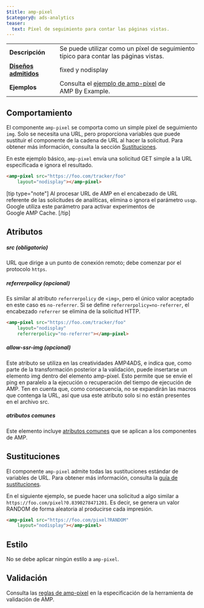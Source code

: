 ```yaml
---
$title: amp-pixel
$category@: ads-analytics
teaser:
  text: Píxel de seguimiento para contar las páginas vistas.
---
```




<!--
       Copyright 2016 The AMP HTML Authors. All Rights Reserved.

       Licensed under the Apache License, Version 2.0 (the "License");
     you may not use this file except in compliance with the License.
     You may obtain a copy of the License at

     http://www.apache.org/licenses/LICENSE-2.0

     Unless required by applicable law or agreed to in writing, software
     distributed under the License is distributed on an "AS-IS" BASIS,
     WITHOUT WARRANTIES OR CONDITIONS OF ANY KIND, either express or implied.
     See the License for the specific language governing permissions and
     limitations under the License.
-->



<table>
  <tr>
    <td class="col-fourty"><strong>Descripción</strong></td>
    <td>Se puede utilizar como un píxel de seguimiento típico para contar las páginas vistas.</td>
  </tr>
  <tr>
    <td class="col-fourty"><strong><a href="../../../documentation/guides-and-tutorials/develop/style_and_layout/control_layout.md">Diseños admitidos</a></strong></td>
    <td>fixed y nodisplay</td>
  </tr>
  <tr>
    <td class="col-fourty"><strong>Ejemplos</strong></td>
    <td>Consulta el <a href="https://ampbyexample.com/components/amp-pixel/">ejemplo de amp-pixel</a> de AMP By Example.</td>
  </tr>
</table>

## Comportamiento <a name="behavior"></a>

El componente `amp-pixel` se comporta como un simple píxel de seguimiento `img`. Solo se necesita una URL, pero proporciona variables que puede sustituir el componente de la cadena de URL al hacer la solicitud. Para obtener más información, consulta la sección [Sustituciones](#substitutions).

En este ejemplo básico, `amp-pixel` envía una solicitud GET simple a la URL especificada e ignora el resultado.

```html
<amp-pixel src="https://foo.com/tracker/foo"
    layout="nodisplay"></amp-pixel>
```

[tip type="note"]
Al procesar URL de AMP en el encabezado de URL referente de las solicitudes de analíticas, elimina o ignora el parámetro `usqp`. Google utiliza este parámetro para activar experimentos de Google AMP Cache.
[/tip]

## Atributos <a name="attributes"></a>

##### src (obligatorio) <a name="src-required"></a>

URL que dirige a un punto de conexión remoto; debe comenzar por el protocolo `https`.

##### referrerpolicy (opcional) <a name="referrerpolicy-optional"></a>

Es similar al atributo `referrerpolicy` de `<img>`, pero el único valor aceptado en este caso es `no-referrer`. Si se define `referrerpolicy=no-referrer`, el encabezado `referrer` se elimina de la solicitud HTTP.

```html
<amp-pixel src="https://foo.com/tracker/foo"
    layout="nodisplay"
    referrerpolicy="no-referrer"></amp-pixel>
```

##### allow-ssr-img (opcional) <a name="allow-ssr-img-optional"></a>

Este atributo se utiliza en las creatividades AMP4ADS, e indica que, como parte de la transformación posterior a la validación, puede insertarse un elemento img dentro del elemento amp-pixel. Esto permite que se envíe el ping en paralelo a la ejecución o recuperación del tiempo de ejecución de AMP.
Ten en cuenta que, como consecuencia, no se expandirán las macros que contenga la URL, así que usa este atributo solo si no están presentes en el archivo src.

##### atributos comunes <a name="common-attributes"></a>

Este elemento incluye [atributos comunes](../../../documentation/guides-and-tutorials/learn/common_attributes.md) que se aplican a los componentes de AMP.

## Sustituciones <a name="substitutions"></a>

El componente `amp-pixel` admite todas las sustituciones estándar de variables de URL.
Para obtener más información, consulta la [guía de sustituciones](https://github.com/ampproject/amphtml/blob/master/extensions/spec/amp-var-substitutions.md).

En el siguiente ejemplo, se puede hacer una solicitud a algo similar a `https://foo.com/pixel?0.8390278471201`. Es decir, se genera un valor RANDOM de forma aleatoria al producirse cada impresión.

```html
<amp-pixel src="https://foo.com/pixel?RANDOM"
    layout="nodisplay"></amp-pixel>
```

## Estilo <a name="styling"></a>

No se debe aplicar ningún estilo a `amp-pixel`.

## Validación <a name="validation"></a>

Consulta las [reglas de amp-pixel](https://github.com/ampproject/amphtml/blob/master/validator/validator-main.protoascii) en la especificación de la herramienta de validación de AMP.
